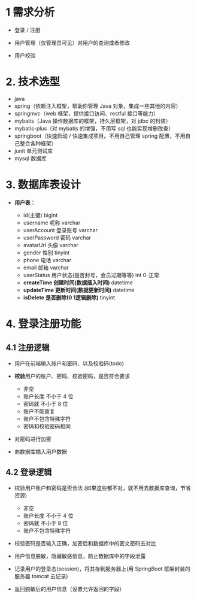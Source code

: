 # 1 需求分析

- 登录 / 注册
  
- 用户管理（仅管理员可见）对用户的查询或者修改
  
- 用户校验

# 2. 技术选型

- java
- spring（依赖注入框架，帮助你管理 Java 对象，集成一些其他的内容）
- springmvc（web 框架，提供接口访问、restful 接口等能力）
- mybatis（Java 操作数据库的框架，持久层框架，对 jdbc 的封装）
- mybatis-plus（对 mybatis 的增强，不用写 sql 也能实现增删改查）
- springboot（快速启动 / 快速集成项目。不用自己管理 spring 配置，不用自己整合各种框架）
- junit 单元测试库
- mysql 数据库

# 3. 数据库表设计

- **用户表**：

    - id(主键)  bigint
    - username 呢称 varchar
    - userAccount 登录账号 varchar
    - userPassword 密码 varchar
    - avatarUrl 头像 varchar
    - gender 性别 tinyint
    - phone 电话 varchar
    - email 邮箱 varchar
    - userStatus 用户状态(是否封号，会员过期等等) int 0-正常
    - **createTime 创建时间(数据插入时间)** datetime
    - **updateTime 更新时间(数据更新时间)** datetime
    - **isDelete 是否删除(0 1逻辑删除)** tinyint
    
# 4. 登录注册功能

## 4.1 注册逻辑

- 用户在前端输入账户和密码、以及校验码(todo)
  
- **校验**用户的账户、密码、校验密码，是否符合要求
  
    - 非空
    - 账户长度 不小于 4 位
    - 密码就 不小于 8 位
    - 账户不能重复
    - 账户不包含特殊字符
    - 密码和校验密码相同
  
- 对密码进行加密
  
- 向数据库插入用户数据

## 4.2 登录逻辑

- 校验用户账户和密码是否合法 (如果这些都不对，就不用去数据库查询，节省资源)

    - 非空
    - 账户长度 不小于 4 位
    - 密码就 不小于 8 位
    - 账户不包含特殊字符

- 校验密码是否输入正确，加密后和数据库中的密文密码去对比

- 用户信息脱敏，隐藏敏感信息，防止数据库中的字段泄露

- 记录用户的登录态(session)，将其存到服务器上(用 SpringBoot 框架封装的服务器 tomcat 去记录)

- 返回脱敏后的用户信息（设置允许返回的字段）


